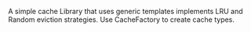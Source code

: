 A simple cache Library that uses generic templates implements LRU and Random eviction strategies.
Use CacheFactory to create cache types.